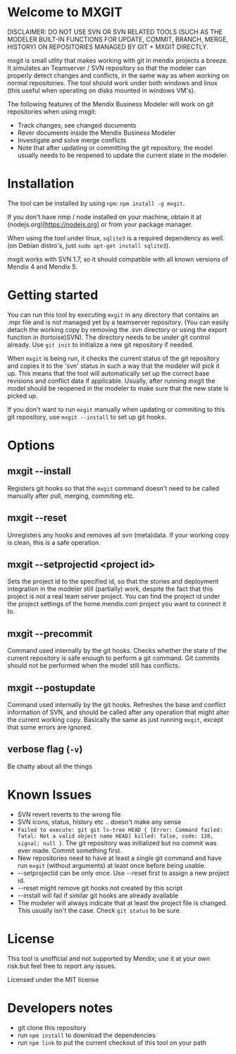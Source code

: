 Welcome to MXGIT
=====
DISCLAIMER: DO NOT USE SVN OR SVN RELATED TOOLS (SUCH AS THE MODELER BUILT-IN FUNCTIONS FOR UPDATE, COMMIT, BRANCH, MERGE, HISTORY) ON REPOSITORIES MANAGED BY GIT + MXGIT DIRECTLY.

mxgit is small utlity that makes working with git in mendix projects a breeze. It simulates an Teamserver / SVN repository so that the modeler can properly detect changes and conflicts, in the same way as when working on normal repositories. The tool should work under both windows and linux (this useful when operating on disks mounted in windows VM's). 

The following features of the Mendix Business Modeler will work on git repositories when using mxgit:
* Track changes, see changed documents
* Rever documents inside the Mendix Business Modeler
* Investigate and solve merge conflicts
* Note that after updating or committing the git repository, the model usually needs to be reopened to update the current state in the modeler. 

# Installation

The tool can be installed by using `npm`: `npm install -g mxgit`. 

If you don't have nmp / node installed on your machine, obtain it at (nodejs.org)[https://nodejs.org] or from your package manager.

When using the tool under linux, `sqlite3` is a required dependency as well. (on Debian distro's, just `sudo apt-get install sqlite3`). 

mxgit works with SVN 1.7, so it should compatible with all known versions of Mendix 4 and Mendix 5. 

# Getting started

You can run this tool by executing `mxgit` in any directory that contains an .mpr file and is not managed yet by a teamserver repository. (You can easily detach the working copy by removing the .svn directory or using the export function in (tortoise)SVN). The directory needs to be under git control already. Use `git init` to initialize a new git repository if needed. 

When `mxgit` is being run, it checks the current status of the git repository and copies it to the 'svn' status in such a way that the modeler will pick it up. This means that the tool will automatically set up the correct base revisions and conflict data if applicable. Usually, after running mxgit the model should be reopened in the modeler to make sure that the new state is picked up. 

If you don't want to run `mxgit` manually when updating or commiting to this git repository, use `mxgit --install` to set up git hooks. 


# Options

## mxgit --install

Registers git hooks so that the `mxgit` command doesn't need to be called manually after pull, merging, commiting etc. 

## mxgit --reset

Unregisters any hooks and removes all svn (meta)data. If your working copy is clean, this is a safe operation.

## mxgit --setprojectid &lt;project id&gt;

Sets the project id to the specified id, so that the stories and deployment integration in the modeler still (partially) work, despite the fact that this project is not a real team server project. You can find the project id under the project settings of the home.mendix.com project you want to connect it to. 

## mxgit --precommit

Command used internally by the git hooks. Checks whether the state of the current repository is safe enough to perform a git command. Git commits should not be performed when the model still has conflicts. 

## mxgit --postupdate

Command used internally by the git hooks. Refreshes the base and conflict information of SVN, and should be called after any operation that might alter the current working copy. Basically the same as just running `mxgit`, except that some errors are ignored. 

## verbose flag (`-v`)

Be chatty about all the things

# Known Issues

* SVN revert reverts to the wrong file
* SVN icons, status, history etc .. doesn't make any sense
* `Failed to execute: git git ls-tree HEAD { [Error: Command failed: fatal: Not a valid object name HEAD] killed: false, code: 128, signal: null }`. The git repository was initialized but no commit was ever made. Commit something first. 
* New repositories need to have at least a single git command and have run `mxgit` (without arguments) at least once before being usable.
* --setprojectid can be only once. Use --reset first to assign a new project id. 
* --reset might remove git hooks not created by this script
* --install will fail if similar git hooks are already available
* The modeler will always indicate that at least the project file is changed. This usually isn't the case. Check `git status` to be sure. 

# License
This tool is unofficial and not supported by Mendix; use it at your own risk.but feel free to report any issues. 

Licensed under the MIT license

# Developers notes

* git clone this repository
* run `npm install` to download the dependencies
* run `npm link` to put the current checkout of this tool on your path